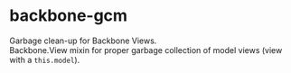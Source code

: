 backbone-gcm
=================

Garbage clean-up for Backbone Views.  
Backbone.View mixin for proper garbage collection of model views (view with a `this.model`).